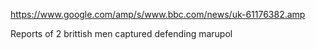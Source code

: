 https://www.google.com/amp/s/www.bbc.com/news/uk-61176382.amp

Reports of 2 brittish men captured defending marupol


